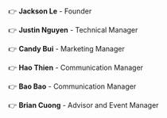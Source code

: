 👉 **Jackson Le** - Founder

👉 **Justin Nguyen** - Technical Manager 

👉 **Candy Bui** - Marketing Manager

👉 **Hao Thien** - Communication Manager

👉 **Bao Bao** - Communication Manager

👉 **Brian Cuong** - Advisor and Event Manager






